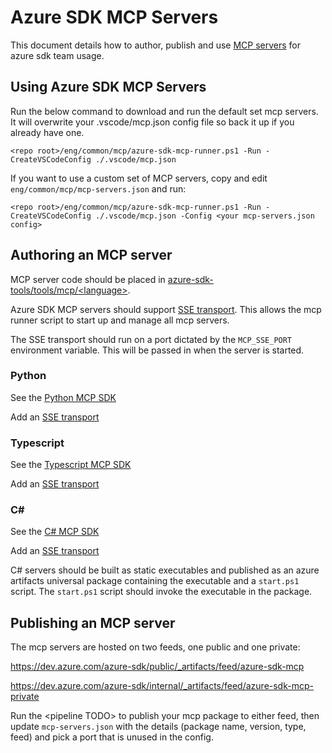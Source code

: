 # Azure SDK MCP Servers

This document details how to author, publish and use [MCP servers](https://github.com/modelcontextprotocol) for azure sdk team usage.

## Using Azure SDK MCP Servers

Run the below command to download and run the default set mcp servers. It will overwrite your .vscode/mcp.json config file so back it up if you already have one.

```
<repo root>/eng/common/mcp/azure-sdk-mcp-runner.ps1 -Run -CreateVSCodeConfig ./.vscode/mcp.json
```

If you want to use a custom set of MCP servers, copy and edit `eng/common/mcp/mcp-servers.json` and run:

```
<repo root>/eng/common/mcp/azure-sdk-mcp-runner.ps1 -Run -CreateVSCodeConfig ./.vscode/mcp.json -Config <your mcp-servers.json config>
```

## Authoring an MCP server

MCP server code should be placed in [azure-sdk-tools/tools/mcp/&lt;language&gt;](https://github.com/Azure/azure-sdk-tools/tree/main/tools/mcp).

Azure SDK MCP servers should support [SSE transport](https://modelcontextprotocol.io/docs/concepts/transports#server-sent-events-sse).
This allows the mcp runner script to start up and manage all mcp servers.

The SSE transport should run on a port dictated by the `MCP_SSE_PORT` environment variable. This will be passed in when the server is started.

### Python

See the [Python MCP SDK](https://github.com/modelcontextprotocol/python-sdk)

Add an [SSE transport](https://github.com/modelcontextprotocol/python-sdk?tab=readme-ov-file#mounting-to-an-existing-asgi-server)

### Typescript

See the [Typescript MCP SDK](https://github.com/modelcontextprotocol/typescript-sdk)

Add an [SSE transport](https://github.com/modelcontextprotocol/typescript-sdk?tab=readme-ov-file#http-with-sse)

### C#

See the [C# MCP SDK](https://github.com/modelcontextprotocol/csharp-sdk)

Add an [SSE transport](https://github.com/modelcontextprotocol/csharp-sdk/tree/main/samples/AspNetCoreSseServer)

C# servers should be built as static executables and published as an azure artifacts universal package containing the executable and a `start.ps1` script.
The `start.ps1` script should invoke the executable in the package.

## Publishing an MCP server

The mcp servers are hosted on two feeds, one public and one private:

https://dev.azure.com/azure-sdk/public/_artifacts/feed/azure-sdk-mcp

https://dev.azure.com/azure-sdk/internal/_artifacts/feed/azure-sdk-mcp-private

Run the &lt;pipeline TODO&gt; to publish your mcp package to either feed, then update `mcp-servers.json` with the details (package name, version, type, feed) and pick a port that is unused in the config.
